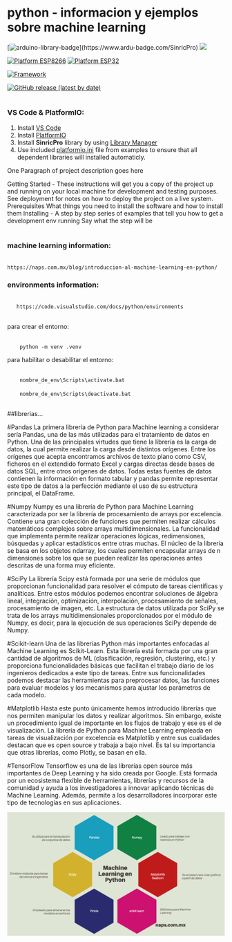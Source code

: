# python - informacion y ejemplos sobre machine learning

[![arduino-library-badge](https://www.ardu-badge.com/badge/SinricPro.svg?)](https://www.ardu-badge.com/SinricPro) [![](https://img.shields.io/badge/PlatformIO_Libraries-SinricPro-brightgreen.svg)](https://platformio.org/lib/show/6519/SinricPro)

[![Platform ESP8266](https://img.shields.io/badge/Platform-Espressif8266-orange)](#) [![Platform ESP32](https://img.shields.io/badge/Platform-Espressif32-orange)](#)

[![Framework](https://img.shields.io/badge/Framework-Arduino-blue)](https://www.arduino.cc/)

[![GitHub release (latest by date)](https://img.shields.io/github/v/release/sinricpro/esp8266-esp32-sdk)](https://github.com/sinricpro/esp8266-esp32-sdk/releases)

#

### VS Code & PlatformIO:
1. Install [VS Code](https://code.visualstudio.com/)  
2. Install [PlatformIO](https://platformio.org/platformio-ide)  
3. Install **SinricPro** library by using [Library Manager](https://docs.platformio.org/en/latest/librarymanager/)  
4. Use included [platformio.ini](examples/platformio/platformio.ini) file from examples to ensure that all dependent libraries will installed automaticly.


<!--If you like **Tasmota**, give it a star, or fork it and contribute!

Estadisticas

[![GitHub stars](https://img.shields.io/github/stars/arendst/Tasmota.svg?style=social&label=Star)](https://github.com/arendst/Tasmota/stargazers)
[![GitHub forks](https://img.shields.io/github/forks/arendst/Tasmota.svg?style=social&label=Fork)](https://github.com/arendst/Tasmota/network)
[![donate](https://img.shields.io/badge/donate-PayPal-blue.svg)](https://paypal.me/tasmota)

-->


One Paragraph of project description goes here

Getting Started - These instructions will get you a copy of the project up and running on your local machine for development and testing purposes. See deployment for notes on how to deploy the project on a live system. Prerequisites
What things you need to install the software and how to install them
Installing - A step by step series of examples that tell you how to get a development env running
Say what the step will be

#

### machine learning information:
```

https://naps.com.mx/blog/introduccion-al-machine-learning-en-python/

```
 
 ### environments information:
```
   
   https://code.visualstudio.com/docs/python/environments
   
```


para crear el entorno: 
```

    python -m venv .venv

```

para habilitar o desabilitar el entorno: 
```    

    nombre_de_env\Scripts\activate.bat
    
    nombre_de_env\Scripts\deactivate.bat
    
```
##librerias...

#Pandas
La primera librería de Python para Machine learning a considerar sería Pandas, una de las más utilizadas para el tratamiento de datos en Python. Una de las principales virtudes que tiene la librería es la carga de datos, la cual permite realizar la carga desde distintos orígenes. Entre los orígenes que acepta encontramos archivos de texto plano como CSV, ficheros en el extendido formato Excel y cargas directas desde bases de datos SQL, entre otros orígenes de datos. Todas estas fuentes de datos contienen la información en formato tabular y pandas permite representar este tipo de datos a la perfección mediante el uso de su estructura principal, el DataFrame.

#Numpy
Numpy es una librería de Python para Machine Learning caracterizada por ser la librería de procesamiento de arrays por excelencia. Contiene una gran colección de funciones que permiten realizar cálculos matemáticos complejos sobre arrays multidimensionales. La funcionalidad que implementa permite realizar operaciones lógicas, redimensiones, búsquedas y aplicar estadísticos entre otras muchas. El núcleo de la librería se basa en los objetos ndarray, los cuales permiten encapsular arrays de n dimensiones sobre los que se pueden realizar las operaciones antes descritas de una forma muy eficiente.

#SciPy
La librería Scipy está formada por una serie de módulos que proporcionan funcionalidad para resolver el cómputo de tareas científicas y analíticas. Entre estos módulos podemos encontrar soluciones de álgebra lineal, integración, optimización, interpolación, procesamiento de señales, procesamiento de imagen, etc. La estructura de datos utilizada por SciPy se trata de los arrays multidimensionales proporcionados por el módulo de Numpy, es decir, para la ejecución de sus operaciones SciPy depende de Numpy. 

#Scikit-learn
Una de las librerías Python más importantes enfocadas al Machine Learning es Scikit-Learn. Esta librería está formada por una gran cantidad de algoritmos de ML (clasificación, regresión, clustering, etc.) y proporciona funcionalidades básicas que facilitan el trabajo diario de los ingenieros dedicados a este tipo de tareas. Entre sus funcionalidades podemos destacar las herramientas para preprocesar datos, las funciones para evaluar modelos y los mecanismos para ajustar los parámetros de cada modelo.

#Matplotlib
Hasta este punto únicamente hemos introducido librerías que nos permiten manipular los datos y realizar algoritmos. Sin embargo, existe un procedimiento igual de importante en los flujos de trabajo y ese es el de visualización. La librería de Python para Machine Learning empleada en tareas de visualización por excelencia es Matplotlib y entre sus cualidades destacan que es open source y trabaja a bajo nivel. Es tal su importancia que otras librerías, como Plotly, se basan en ella.

#TensorFlow
Tensorflow es una de las librerías open source más importantes de Deep Learning y ha sido creada por Google. Está formada por un ecosistema flexible de herramientas, librerías y recursos de la comunidad y ayuda a los investigadores a innovar aplicando técnicas de Machine Learning. Además, permite a los desarrolladores incorporar este tipo de tecnologías en sus aplicaciones.

![Librerias necesarias](assets/ml_lib.png)
    


